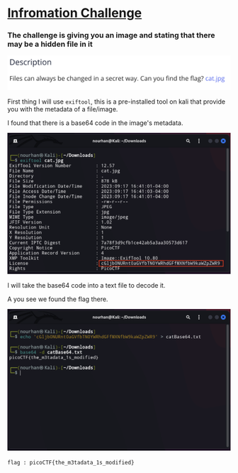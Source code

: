 <a href='https://play.picoctf.org/practice/challenge/186?category=4&page=1&solved=0'><h1>  Infromation Challenge </h1><a>

<h3> The challenge is giving you an image and stating that there may be a hidden file in it </h3>
<img src="Images/1.png" width=600 >

First thing I will use `exiftool`, this is a pre-installed tool on kali that provide you with the metadata of a file/image.

I found that there is a base64 code in the image's metadata.

<img src="Images/2.png" width=700> 

I will take the base64 code into a text file to decode it.

A you see we found the flag there. 

<img src="Images/3.png" width=700>


` flag : picoCTF{the_m3tadata_1s_modified} `

